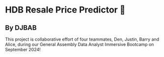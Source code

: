 <h1>HDB Resale Price Predictor 🏡 </h1>
<h2>By DJBAB</h2>

This project is collaborative effort of four teammates, Den, Justin, Barry and Alice, during our General Assembly Data Analyst Immersive Bootcamp on September 2024!


